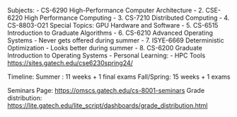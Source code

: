 Subjects:
	-  CS-6290  High-Performance Computer Architecture
	-  2.  CSE-6220  High Performance Computing
	-  3.  CS-7210  Distributed Computing
	-  4.  CS-8803-O21  Special Topics: GPU Hardware and Software
	-  5.  CS-6515  Introduction to Graduate Algorithms
	-  6.  CS-6210  Advanced Operating Systems
		- Never gets offered during summer
	-  7.  ISYE-6669  Deterministic Optimization
		- Looks better during summer
	-  8.  CS-6200  Graduate Introduction to Operating Systems
	- Personal Learning:
		- HPC Tools https://sites.gatech.edu/cse6230spring24/

Timeline:
Summer    : 11 weeks + 1 final exams
Fall/Spring: 15 weeks + 1 exams


Seminars Page: https://omscs.gatech.edu/cs-8001-seminars
Grade distribution: https://lite.gatech.edu/lite_script/dashboards/grade_distribution.html

<!--stackedit_data:
eyJoaXN0b3J5IjpbLTg0MjQzNDc5NCwtOTQ0MjMzNTksMTE5ND
U0MTg1OF19
-->